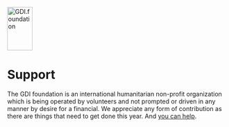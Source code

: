 
<a href="/"><img src="https://gdi.foundation/img/logo.png" alt="GDI.foundation" width="58" height="100" border="0" /></a>

# Support

The GDI foundation is an international humanitarian non-profit organization which is being operated by volunteers and not prompted or driven in any manner by desire for a financial. We appreciate any form of contribution as there are things that need to get done this year. And [you can help](https://gdi.foundation/#/?id=can-i-help).

